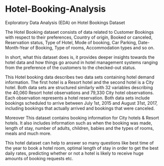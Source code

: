 # Hotel-Booking-Analysis
Exploratory Data Analysis (EDA) on Hotel Bookings Dataset

The Hotel Booking dataset consists of data related to Customer Bookings with respect to their preferences, Country of origin, Booked or canceled, Reservation status, Type of Hotel, Mode of booking, Car Parking, Date-Month-Year of Booking, Type of rooms, Accommodation types and so on.

In short, what this dataset does is, it provides deeper insights towards the hotel data and how things go around in hotel management systems ranging from the preference of the customers to the checked-out status.

This Hotel booking data describes two data sets containing hotel demand information. The first hotel is a Resort hotel and the second hotel is a City hotel. Both data sets are structured similarly with 32 variables describing the 40,060 Resort hotel observations and 79,330 City hotel observations. Each observation represents a hotel reservation. Both data sets include bookings scheduled to arrive between July 1st, 2015 and August 31st, 2017, including bookings that actually arrived and bookings that were canceled.

Moreover This dataset contains booking information for City hotels & Resort hotels. It also includes information such as when the booking was made, length of stay, number of adults, children, babies and the types of rooms, meals and much more. 

This hotel dataset can help to answer so many questions like best time of the year to book a hotel room, optimal length of stay in order to get the best daily rates, predicting whether or not a hotel is likely to receive huge amounts of booking requests etc. 
